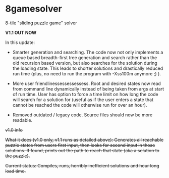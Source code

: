 # 8gamesolver
8-tile "sliding puzzle game" solver

**V1.1 OUT NOW**

In this update:

* Smarter generation and searching. The code now not only implements a queue based breadth-first tree generation and search rather than the old recursion based version, but also searches for the solution during the loading state. This leads to shorter solutions and drastically reduced run time (plus, no need to run the program with -Xss100m anymore ;) ).

* More user friendlinessessessessess. Root and desired states now read from command line dynamically instead of being taken from args at start of run time. User has option to force a time limit on how long the code will search for a solution for (useful as if the user enters a state that cannot be reached the code will otherwise run for over an hour).

* Removed outdated / legacy code. Source files should now be more readable.


~~v1.0 info~~

~~What it does (v1.0 only, v1.1 runs as detailed above): Generates all reachable puzzle states from users first input, then looks for second input in those solutions. If found, prints out the path to reach that state (aka a solution to the puzzle).~~

~~Current status: Compiles, runs, horribly inefficient solutions and hour long load time.~~
